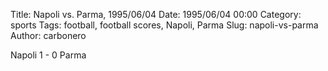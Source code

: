 Title: Napoli vs. Parma, 1995/06/04
Date: 1995/06/04 00:00
Category: sports
Tags: football, football scores, Napoli, Parma
Slug: napoli-vs-parma
Author: carbonero


Napoli 1 - 0 Parma
